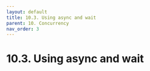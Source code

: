 ```yaml
---
layout: default
title: 10.3. Using async and wait
parent: 10. Concurrency
nav_order: 3
---
```


# 10.3. Using async and wait
